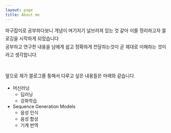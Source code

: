 ```yaml
---
layout: page
title: About me
---
```

<div style="font-size: 0.9rem; font-weight:300; line-height: 1.6rem;">
마구잡이로 공부하다보니 개념이 여기저기 널브러져 있는 것 같아 이를 정리하고자 블로깅을 시작하게 되었습니다 <br>
공부하고 연구한 내용을 남에게 쉽고 정확하게 전달하는것이 곧 제대로 이해하는 것이라고 생각합니다.  <br><br>

앞으로 제가 블로그를 통해서 다루고 싶은 내용들은 아래와 같습니다.<br>
</div>


- 머신러닝
  - 딥러닝 
  - 강화학습
- Sequence Generation Models 
  - 음성 인식
  - 음성 합성
  - 기계 번역
